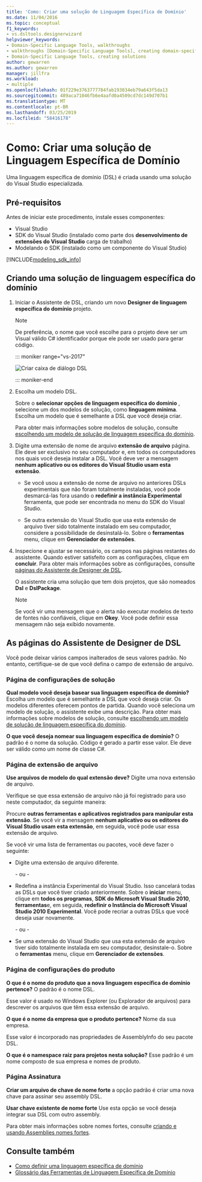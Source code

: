 ```yaml
---
title: 'Como: Criar uma solução de Linguagem Específica de Domínio'
ms.date: 11/04/2016
ms.topic: conceptual
f1_keywords:
- vs.dsltools.designerwizard
helpviewer_keywords:
- Domain-Specific Language Tools, walkthroughs
- walkthroughs [Domain-Specific Language Tools], creating domain-specific language
- Domain-Specific Language Tools, creating solutions
author: gewarren
ms.author: gewarren
manager: jillfra
ms.workload:
- multiple
ms.openlocfilehash: 01f229e3763777784fab193034eb79a643f5da13
ms.sourcegitcommit: 489aca71046fb6e4aafd0a4509cd7dc149d707b1
ms.translationtype: MT
ms.contentlocale: pt-BR
ms.lasthandoff: 03/25/2019
ms.locfileid: "58416178"
---
```

# <a name="how-to-create-a-domain-specific-language-solution"></a>Como: Criar uma solução de Linguagem Específica de Domínio
Uma linguagem específica de domínio (DSL) é criada usando uma solução do Visual Studio especializada.

## <a name="prerequisites"></a>Pré-requisitos

Antes de iniciar este procedimento, instale esses componentes:

- Visual Studio
- SDK do Visual Studio (instalado como parte dos **desenvolvimento de extensões do Visual Studio** carga de trabalho)
- Modelando o SDK (instalado como um componente do Visual Studio)

[!INCLUDE[modeling_sdk_info](includes/modeling_sdk_info.md)]

## <a name="creating-a-domain-specific-language-solution"></a>Criando uma solução de linguagem específica do domínio

1. Iniciar o Assistente de DSL, criando um novo **Designer de linguagem específica do domínio** projeto.

   > [!NOTE]
   > De preferência, o nome que você escolhe para o projeto deve ser um Visual válido C# identificador porque ele pode ser usado para gerar código.

   ::: moniker range="vs-2017"

   ![Criar caixa de diálogo DSL](../modeling/media/create_dsldialog.png)

   ::: moniker-end

2. Escolha um modelo DSL.

    Sobre o **selecionar opções de linguagem específica do domínio** , selecione um dos modelos de solução, como **linguagem mínima**. Escolha um modelo que é semelhante a DSL que você deseja criar.

    Para obter mais informações sobre modelos de solução, consulte [escolhendo um modelo de solução de linguagem específica do domínio](../modeling/choosing-a-domain-specific-language-solution-template.md).

3. Digite uma extensão de nome de arquivo **extensão de arquivo** página. Ele deve ser exclusivo no seu computador e, em todos os computadores nos quais você deseja instalar a DSL. Você deve ver a mensagem **nenhum aplicativo ou os editores do Visual Studio usam esta extensão**.

   -   Se você usou a extensão de nome de arquivo no anteriores DSLs experimentais que não foram totalmente instaladas, você pode desmarcá-las fora usando o **redefinir a instância Experimental** ferramenta, que pode ser encontrada no menu do SDK do Visual Studio.

   -   Se outra extensão do Visual Studio que usa esta extensão de arquivo tiver sido totalmente instalado em seu computador, considere a possibilidade de desinstalá-lo. Sobre o **ferramentas** menu, clique em **Gerenciador de extensões**.

4. Inspecione e ajustar se necessário, os campos nas páginas restantes do assistente. Quando estiver satisfeito com as configurações, clique em **concluir**. Para obter mais informações sobre as configurações, consulte [páginas do Assistente de Designer de DSL](#settings).

    O assistente cria uma solução que tem dois projetos, que são nomeados **Dsl** e **DslPackage**.

   > [!NOTE]
   >  Se você vir uma mensagem que o alerta não executar modelos de texto de fontes não confiáveis, clique em **Okey**. Você pode definir essa mensagem não seja exibido novamente.

## <a name="settings"></a> As páginas do Assistente de Designer de DSL
 Você pode deixar vários campos inalterados de seus valores padrão. No entanto, certifique-se de que você defina o campo de extensão de arquivo.

### <a name="solution-settings-page"></a>Página de configurações de solução
 **Qual modelo você deseja basear sua linguagem específica de domínio?**
Escolha um modelo que é semelhante a DSL que você deseja criar. Os modelos diferentes oferecem pontos de partida. Quando você seleciona um modelo de solução, o assistente exibe uma descrição. Para obter mais informações sobre modelos de solução, consulte [escolhendo um modelo de solução de linguagem específica do domínio](../modeling/choosing-a-domain-specific-language-solution-template.md).

 **O que você deseja nomear sua linguagem específica de domínio?**
O padrão é o nome da solução. Código é gerado a partir esse valor. Ele deve ser válido como um nome de classe C#.

### <a name="file-extension-page"></a>Página de extensão de arquivo
 **Use arquivos de modelo do qual extensão deve?**
Digite uma nova extensão de arquivo.

 Verifique se que essa extensão de arquivo não já foi registrado para uso neste computador, da seguinte maneira:

 Procure **outras ferramentas e aplicativos registrados para manipular esta extensão**. Se você vir a mensagem **nenhum aplicativo ou os editores do Visual Studio usam esta extensão**, em seguida, você pode usar essa extensão de arquivo.

 Se você vir uma lista de ferramentas ou pacotes, você deve fazer o seguinte:

-   Digite uma extensão de arquivo diferente.

     \- ou -

-   Redefina a instância Experimental do Visual Studio. Isso cancelará todas as DSLs que você tiver criado anteriormente. Sobre o **iniciar** menu, clique em **todos os programas**, **SDK do Microsoft Visual Studio 2010**, **ferramentas**e, em seguida, **redefinir o Instância do Microsoft Visual Studio 2010 Experimental**. Você pode recriar a outras DSLs que você deseja usar novamente.

     \- ou -

-   Se uma extensão do Visual Studio que usa esta extensão de arquivo tiver sido totalmente instalada em seu computador, desinstale-o. Sobre o **ferramentas** menu, clique em **Gerenciador de extensões**.

### <a name="product-settings-page"></a>Página de configurações do produto
 **O que é o nome do produto que a nova linguagem específica de domínio pertence?**
O padrão é o nome DSL.

 Esse valor é usado no Windows Explorer (ou Explorador de arquivos) para descrever os arquivos que têm essa extensão de arquivo.

 **O que é o nome da empresa que o produto pertence?**
Nome da sua empresa.

 Esse valor é incorporado nas propriedades de AssemblyInfo do seu pacote DSL.

 **O que é o namespace raiz para projetos nesta solução?**
Esse padrão é um nome composto de sua empresa e nomes de produto.

### <a name="signing-page"></a>Página Assinatura
 **Criar um arquivo de chave de nome forte** a opção padrão é criar uma nova chave para assinar seu assembly DSL.

 **Usar chave existente de nome forte** Use esta opção se você deseja integrar sua DSL com outro assembly.

 Para obter mais informações sobre nomes fortes, consulte [criando e usando Assemblies nomes fortes](http://go.microsoft.com/fwlink/?LinkId=186073).

## <a name="see-also"></a>Consulte também

- [Como definir uma linguagem específica de domínio](../modeling/how-to-define-a-domain-specific-language.md)
- [Glossário das Ferramentas de Linguagem Específica de Domínio](https://msdn.microsoft.com/ca5e84cb-a315-465c-be24-76aa3df276aa)

